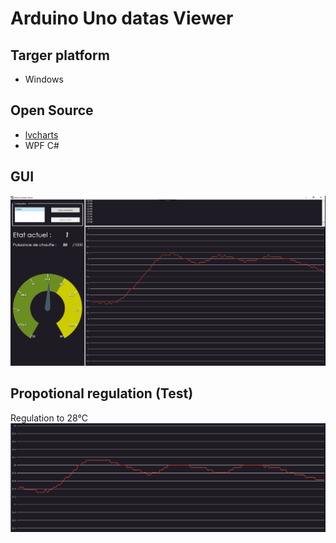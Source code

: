 # Arduino Uno datas Viewer

## Targer platform
- Windows

## Open Source
- [lvcharts](https://lvcharts.net/)
- WPF C#

## GUI
![GUI](https://github.com/CrBast/distillation_column/blob/master/windows-manager/gui.PNG)

## Propotional regulation (Test)
Regulation to 28°C
![GUI](https://raw.githubusercontent.com/CrBast/distillation_column/master/windows-manager/pid_test.PNG)
